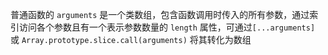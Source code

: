 普通函数的 `arguments` 是一个类数组，包含函数调用时传入的所有参数，通过索引访问各个参数且有一个表示参数数量的 `length` 属性，可通过`[...arguments]` 或 `Array.prototype.slice.call(arguments)` 将其转化为数组

